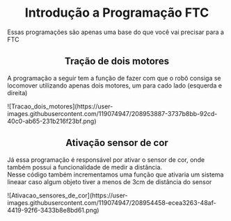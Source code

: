 <h1 align="center"> Introdução a Programação FTC </h1>
<p> Essas programações são apenas uma base do que você vai precisar para a FTC </p>
<h2 align="center"> Tração de dois motores </h2>
<p> A programação a seguir tem a função de fazer com que o robô consiga se locomover utilizando apenas dois motores, um para cado lado (esquerda e direita)</p>
![Tracao_dois_motores](https://user-images.githubusercontent.com/119074947/208953887-3737b8bb-92cd-40c0-ab65-231b216f23bf.png)
<h2 align="center"> Ativação sensor de cor </h2>
<p> Já essa programação é responsável por ativar o sensor de cor, onde também possui a funcionalidade de medir a distância. <br> Nesse código também incrementamos uma função que ativaria um sistema lineaar caso algum objeto tiver a menos de 3cm de distância do sensor </p>
![Ativacao_sensores_de_cor](https://user-images.githubusercontent.com/119074947/208954458-ecea3263-48af-4419-92f6-3433b8e8bd61.png)
